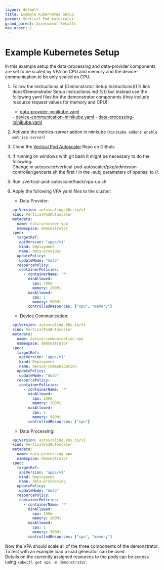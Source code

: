 ```yaml
---
layout: default
title: Example Kubernetes Setup
parent: Vertical Pod Autoscaler
grand_parent: Assessment Results
nav_order: 2
---
```


# Example Kubernetes Setup

In this example setup the data-processing and data-provider components are set to be scaled by VPA on CPU and memory and the device-communication to be only scaled on CPU.  

1. Follow the instructions at [Demonstrator Setup Instructions]({% link docs/Demonstrator Setup Instructions.md %}) but instead use the following yaml files for the demonstrator components (they include resource request values for memory and CPU):  

   - <a download="data-provider-minikube.yaml" href="/Kubernetes-Autoscaler-Docs/demonstratorDownloads/VPA/data-provider-minikube.yaml" title="data-provider-minikube.yaml">data-provider-minikube.yaml
    </a>  
   - <a download="device-communication-minikube.yaml" href="/Kubernetes-Autoscaler-Docs/demonstratorDownloads/VPA/device-communication-minikube.yaml" title="device-communication-minikube.yaml">device-communication-minikube.yaml
    </a>  
   - <a download="data-processing-minikube.yaml" href="/Kubernetes-Autoscaler-Docs/demonstratorDownloads/VPA/data-processing-minikube.yaml" title="data-processing-minikube.yaml">data-processing-minikube.yaml
    </a> 

2. Activate the metrics-server addon in minkube (`minikube addons enable metrics-server`)
3. Clone the [Vertical Pod Autoscaler](https://github.com/kubernetes/autoscaler) Repo on Github.
4. If running on windows with git bash it might be necessary to do the following:  
   Change in autoscaler/vertical-pod-autoscaler/pkg/admission-controller/gencerts.sh the first / in the -subj parameters of openssl to //.
5. Run ./vertical-pod-autoscaler/hack/vpa-up.sh
6. Apply the following VPA yaml files to the cluster:  
   
   - Data Provider:  
   ```yaml
   apiVersion: autoscaling.k8s.io/v1
   kind: VerticalPodAutoscaler
   metadata:
     name: data-provider-vpa
     namespace: demonstrator
   spec: 
     targetRef:
      apiVersion: "apps/v1"
      kind: Deployment
      name: data-provider
     updatePolicy:
      updateMode: "Auto"
     resourcePolicy:
      containerPolicies:
        - containerName: '*'
          minAllowed:
            cpu: 100m
            memory: 200Mi
          maxAllowed:
            cpu: 1
            memory: 500Mi
          controlledResources: ["cpu", "memory"]
   ```
   - Device Communication:  
   ```yaml
   apiVersion: autoscaling.k8s.io/v1
   kind: VerticalPodAutoscaler
   metadata:
     name: device-communication-vpa
     namespace: demonstrator
   spec: 
     targetRef:
      apiVersion: "apps/v1"
      kind: Deployment
      name: device-communication
     updatePolicy:
      updateMode: "Auto"
     resourcePolicy:
      containerPolicies:
        - containerName: '*'
          minAllowed:
            cpu: 100m
            memory: 200Mi
          maxAllowed:
            cpu: 1
            memory: 500Mi
          controlledResources: ["cpu"]
   ```
   - Data Processing:  
   ```yaml
   apiVersion: autoscaling.k8s.io/v1
   kind: VerticalPodAutoscaler
   metadata:
     name: data-processing-vpa
     namespace: demonstrator
   spec: 
     targetRef:
      apiVersion: "apps/v1"
      kind: Deployment
      name: data-processing
     updatePolicy:
      updateMode: "Auto"
     resourcePolicy:
      containerPolicies:
        - containerName: '*'
          minAllowed:
            cpu: 100m
            memory: 200Mi
          maxAllowed:
            cpu: 1
            memory: 500Mi
          controlledResources: ["cpu", "memory"]
   ```

Now the VPA should scale all of the three components of the demonstrator. To test with an example load a load generator can be used.  
Details on the currently assigned resources to the pods can be access using `kubectl get vpa -n demonstrator`.
